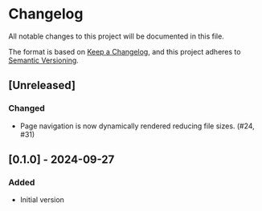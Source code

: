 # Changelog

All notable changes to this project will be documented in this file.

The format is based on [Keep a Changelog](https://keepachangelog.com/en/1.0.0/),
and this project adheres to [Semantic Versioning](https://semver.org/spec/v2.0.0.html).

## [Unreleased]

### Changed

- Page navigation is now dynamically rendered reducing file sizes. (#24, #31)

## [0.1.0] - 2024-09-27

### Added

- Initial version

